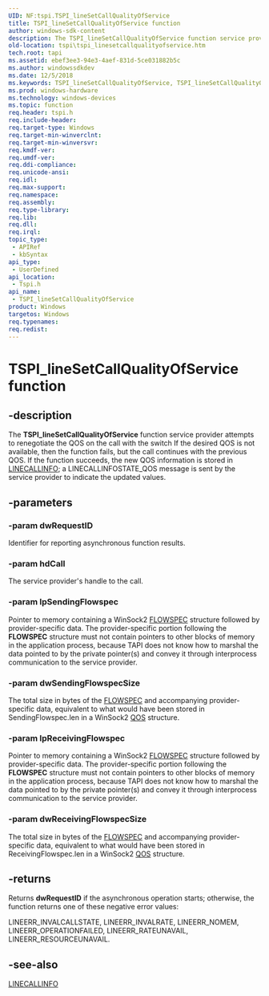 ```yaml
---
UID: NF:tspi.TSPI_lineSetCallQualityOfService
title: TSPI_lineSetCallQualityOfService function
author: windows-sdk-content
description: The TSPI_lineSetCallQualityOfService function service provider attempts to renegotiate the QOS on the call with the switch If the desired QOS is not available, then the function fails, but the call continues with the previous QOS.
old-location: tspi\tspi_linesetcallqualityofservice.htm
tech.root: tapi
ms.assetid: ebef3ee3-94e3-4aef-831d-5ce031882b5c
ms.author: windowssdkdev
ms.date: 12/5/2018
ms.keywords: TSPI_lineSetCallQualityOfService, TSPI_lineSetCallQualityOfService function [TAPI 2.2], _tspi_tspi_linesetcallqualityofservice, tspi.tspi_linesetcallqualityofservice, tspi/TSPI_lineSetCallQualityOfService
ms.prod: windows-hardware
ms.technology: windows-devices
ms.topic: function
req.header: tspi.h
req.include-header: 
req.target-type: Windows
req.target-min-winverclnt: 
req.target-min-winversvr: 
req.kmdf-ver: 
req.umdf-ver: 
req.ddi-compliance: 
req.unicode-ansi: 
req.idl: 
req.max-support: 
req.namespace: 
req.assembly: 
req.type-library: 
req.lib: 
req.dll: 
req.irql: 
topic_type:
 - APIRef
 - kbSyntax
api_type:
 - UserDefined
api_location:
 - Tspi.h
api_name:
 - TSPI_lineSetCallQualityOfService
product: Windows
targetos: Windows
req.typenames: 
req.redist: 
---
```


# TSPI_lineSetCallQualityOfService function


## -description


The 
<b>TSPI_lineSetCallQualityOfService</b> function service provider attempts to renegotiate the QOS on the call with the switch If the desired QOS is not available, then the function fails, but the call continues with the previous QOS. If the function succeeds, the new QOS information is stored in 
<a href="https://msdn.microsoft.com/b077546b-cc95-44ce-99ee-f0007fd916b2">LINECALLINFO</a>; a LINECALLINFOSTATE_QOS message is sent by the service provider to indicate the updated values.


## -parameters




### -param dwRequestID

Identifier for reporting asynchronous function results.


### -param hdCall

The service provider's handle to the call.


### -param lpSendingFlowspec

Pointer to memory containing a WinSock2 <a href="https://msdn.microsoft.com/268e0d3a-2b04-40fd-91eb-f1780236b3e4">FLOWSPEC</a> structure followed by provider-specific data. The provider-specific portion following the <b>FLOWSPEC</b> structure must not contain pointers to other blocks of memory in the application process, because TAPI does not know how to marshal the data pointed to by the private pointer(s) and convey it through interprocess communication to the service provider.


### -param dwSendingFlowspecSize

The total size in bytes of the <a href="https://msdn.microsoft.com/268e0d3a-2b04-40fd-91eb-f1780236b3e4">FLOWSPEC</a> and accompanying provider-specific data, equivalent to what would have been stored in SendingFlowspec.len in a WinSock2 <a href="https://msdn.microsoft.com/859faa13-bd66-46ee-8452-6ff5d53d66c9">QOS</a> structure.


### -param lpReceivingFlowspec

Pointer to memory containing a WinSock2 <a href="https://msdn.microsoft.com/268e0d3a-2b04-40fd-91eb-f1780236b3e4">FLOWSPEC</a> structure followed by provider-specific data. The provider-specific portion following the <b>FLOWSPEC</b> structure must not contain pointers to other blocks of memory in the application process, because TAPI does not know how to marshal the data pointed to by the private pointer(s) and convey it through interprocess communication to the service provider.


### -param dwReceivingFlowspecSize

The total size in bytes of the <a href="https://msdn.microsoft.com/268e0d3a-2b04-40fd-91eb-f1780236b3e4">FLOWSPEC</a> and accompanying provider-specific data, equivalent to what would have been stored in ReceivingFlowspec.len in a WinSock2 <a href="https://msdn.microsoft.com/859faa13-bd66-46ee-8452-6ff5d53d66c9">QOS</a> structure.


## -returns



Returns <b>dwRequestID</b> if the asynchronous operation starts; otherwise, the function returns one of these negative error values:

LINEERR_INVALCALLSTATE, LINEERR_INVALRATE, LINEERR_NOMEM, LINEERR_OPERATIONFAILED, LINEERR_RATEUNAVAIL, LINEERR_RESOURCEUNAVAIL.




## -see-also




<a href="https://msdn.microsoft.com/b077546b-cc95-44ce-99ee-f0007fd916b2">LINECALLINFO</a>
 

 

